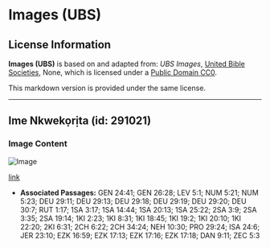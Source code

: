 # Images (UBS)

## License Information

**Images (UBS)** is based on and adapted from: _UBS Images_, [United Bible Societies](https://unitedbiblesocieties.org/), None, which is licensed under a [Public Domain CC0](https://creativecommons.org/public-domain/cc0/).

This markdown version is provided under the same license.



--------------------------------

## Ime Nkwekọrịta (id: 291021)

### Image Content

![Image](https://cdn.aquifer.bible/aquifer-content/resources/Media/WEB-0893_making_of_a_vow.jpg)

[link](https://cdn.aquifer.bible/aquifer-content/resources/Media/WEB-0893_making_of_a_vow.jpg)

* **Associated Passages:** GEN 24:41; GEN 26:28; LEV 5:1; NUM 5:21; NUM 5:23; DEU 29:11; DEU 29:13; DEU 29:18; DEU 29:19; DEU 29:20; DEU 30:7; RUT 1:17; 1SA 3:17; 1SA 14:44; 1SA 20:13; 1SA 25:22; 2SA 3:9; 2SA 3:35; 2SA 19:14; 1KI 2:23; 1KI 8:31; 1KI 18:45; 1KI 19:2; 1KI 20:10; 1KI 22:20; 2KI 6:31; 2CH 6:22; 2CH 34:24; NEH 10:30; PRO 29:24; ISA 24:6; JER 23:10; EZK 16:59; EZK 17:13; EZK 17:16; EZK 17:18; DAN 9:11; ZEC 5:3

